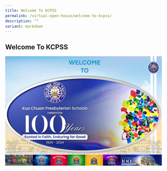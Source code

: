 ```yaml
---
title: Welcome To KCPSS
permalink: /virtual-open-house/welcome-to-kcpss/
description: ""
variant: markdown
---
```

## Welcome To KCPSS

![](/images/Virtual%20Open%20House/welcomkcpss2024.png)

